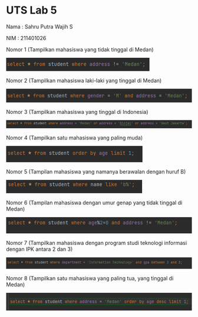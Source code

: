 # UTS Lab 5

Nama : Sahru Putra Wajih S

NIM : 211401026

Nomor 1 (Tampilkan mahasiswa yang tidak tinggal di Medan)

![Untitled](UTS%20Lab%205%20873648edb99f4693928e1a05f5d59cb0/Untitled.png)

Nomor 2 (Tampilkan mahasiswa laki-laki yang tinggal di Medan)

![Untitled](UTS%20Lab%205%20873648edb99f4693928e1a05f5d59cb0/Untitled%201.png)

Nomor 3 (Tampilkan mahasiswa yang tinggal di Indonesia)

![Untitled](UTS%20Lab%205%20873648edb99f4693928e1a05f5d59cb0/Untitled%202.png)

Nomor 4 (Tampilkan satu mahasiswa yang paling muda)

![Untitled](UTS%20Lab%205%20873648edb99f4693928e1a05f5d59cb0/Untitled%203.png)

Nomor 5 (Tampilan mahasiswa yang namanya berawalan dengan huruf B)

![Untitled](UTS%20Lab%205%20873648edb99f4693928e1a05f5d59cb0/Untitled%204.png)

Nomor 6 (Tampilan mahasiswa dengan umur genap yang tidak tinggal di Medan)

![Untitled](UTS%20Lab%205%20873648edb99f4693928e1a05f5d59cb0/Untitled%205.png)

Nomor 7 (Tampilkan mahasiswa dengan program studi teknologi informasi dengan IPK
antara 2 dan 3)

![Untitled](UTS%20Lab%205%20873648edb99f4693928e1a05f5d59cb0/Untitled%206.png)

Nomor 8 (Tampilkan satu mahasiswa yang paling tua, yang tinggal di Medan)

![Untitled](UTS%20Lab%205%20873648edb99f4693928e1a05f5d59cb0/Untitled%207.png)
